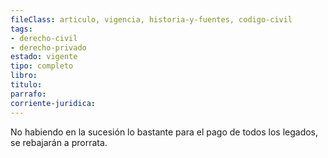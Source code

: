 ```yaml
---
fileClass: articulo, vigencia, historia-y-fuentes, codigo-civil
tags:
- derecho-civil
- derecho-privado
estado: vigente
tipo: completo
libro:
titulo:
parrafo:
corriente-juridica:
---
```

No habiendo en la sucesión lo bastante para el pago de todos los legados, se rebajarán a prorrata.